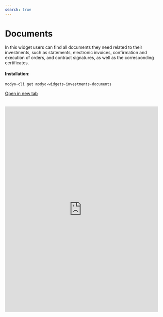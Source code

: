 ```yaml
---
search: true
---
```


# Documents

In this widget users can find all documents they need related to their investments, such as statements, electronic invoices, confirmation and execution of orders, and contract signatures, as well as the corresponding certificates.

#### Installation:

```bash
modyo-cli get modyo-widgets-investments-documents
```

[Open in new tab](https://widgets.modyo.com/investments/documents)

<iframe id="widgetFrame" src="https://widgets.modyo.com/investments/documents" width="100%" frameBorder="0" style="min-height:675px;overflow:auto;margin-top:20px;"/>

| Functionality                       | Description                                                                                                                                                                                                                                |
|-------------------------------------|--------------------------------------------------------------------------------------------------------------------------------------------------------------------------------------------------------------------------------------------|
| Consolidated Heritage Maps | Displays a list of the available heritage maps.                                                                                                                                                                             |
| Invoices                            | Displays the list of electronic invoices by the instructed transactions. Allows the recovery of the invoice in PDF format, for viewing, printing and/or downloading.                                                           |
| Confirmation of Orders             | Displays a list of the documents of orders made, available in PDF format.                                                                                                                                                   |
| Execution of Orders (1.985)        | It provides the information on the execution of the customer's orders and that is indicated in the SVS circular 1985.                                                                                                                       |
| Signing Electronic Contracts     | Allows you to see which contracts must be signed, either because they are new or because there are new or updated versions of contracts. It allows you to review the on-screen contracts and proceed to sign them directly with the internet key. |
| Table of risks by product       | Table with description of products and their risk classification.                                                                                                                                                                           |
| Tax Certificates            | Displays a list of tax certificates that are in PDF format, for viewing, printing and/or downloading.                                                                                                                    |

<script>

  export default {
    mounted() {

      function setIframeHeightCO(id, ht) {
          var ifrm = document.getElementById(id);
          if(ifrm) {
            ifrm.style.height = ht + 4 + "px";
          }
      }
      // iframed document sends its height using postMessage
      function handleDocHeightMsg(e) {
          // check origin
          if ( e.origin === 'https://widgets.modyo.com' ) {
              // parse data
              var data = JSON.parse( e.data );

              console.log('data:', data)
              // check data object
              if ( data['docHeight'] ) {
                  setIframeHeightCO( 'widgetFrame', data['docHeight'] );
              } else {
                  setIframeHeightCO( 'widgetFrame', 700 );
              }
          }
      }

      // assign message handler
      if ( window.addEventListener ) {
          window.addEventListener('message', handleDocHeightMsg, false);
      }
    }
  }

</script>
